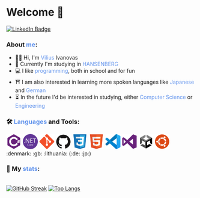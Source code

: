 # Welcome :wave:

<div id="badges">
  <a href="https://www.linkedin.com/in/vilius-ivanovas-52674b212/">
    <img src="https://img.shields.io/badge/LinkedIn-6495ED?style=for-the-badge&logo=linkedin&logoColor=white" alt="LinkedIn Badge"/>
  </a>
<div>

### About <span style="color:#6495ED">me</span>:

- :raising_hand_man: Hi, I'm <span style="color:#6495ED">Vilius</span> Ivanovas
- :school: Currently I'm studying in <span style="color:#6495ED">HANSENBERG</span>
- :computer: I like <span style="color:#6495ED">programming</span>, both in school and for fun
- :shinto_shrine: I am also interested in learning more spoken languages like <span style="color:#6495ED">Japanese</span> and <span style="color:#6495ED">German</span>
- :hourglass_flowing_sand: In the future I'd be interested in studying, either <span style="color:#6495ED">Computer Science</span> or <span style="color:#6495ED">Engineering</span>

### :hammer_and_wrench: **<span style="color:#6495ED">Languages</span>** and **Tools**:

<div>
  <img src="https://github.com/devicons/devicon/blob/master/icons/csharp/csharp-plain.svg" title="csharp" alt="CSharp" width="40"/>
  <img src="https://github.com/devicons/devicon/blob/master/icons/dotnetcore/dotnetcore-original.svg" title="dotnet core" alt="dot-net core" width="40"/>
  <img src="https://github.com/devicons/devicon/blob/master/icons/git/git-plain.svg" title="git" **alt="Git" width="40"/>
  <img src="https://github.com/devicons/devicon/blob/master/icons/github/github-original.svg" title="github" alt="GitHub" width="40"/>
  <img src="https://github.com/devicons/devicon/blob/master/icons/css3/css3-original.svg" title="css" alt="CSS3" width="40"/>
  <img src="https://github.com/devicons/devicon/blob/master/icons/html5/html5-original.svg" title="html5" alt="HTML5" width="40"/>
  <img src="https://github.com/devicons/devicon/blob/master/icons/vscode/vscode-original.svg" title="vscode" alt="VSCode" width="40"/>
  <img src="https://github.com/devicons/devicon/blob/master/icons/visualstudio/visualstudio-plain.svg" title="vscode studio" alt="VSCode Studio" width="40"/>
  <img src="https://github.com/devicons/devicon/blob/master/icons/unity/unity-original.svg" title="unity" alt="Unity" width="40"/>
  <img src="https://github.com/devicons/devicon/blob/master/icons/ubuntu/ubuntu-plain.svg" title="ubuntu" alt="Ubuntu" width="40"/>
</div> 
:denmark: :gb: :lithuania: (:de: :jp:)

### :seedling: My **<span style="color:#6495ED">stats</span>**:
<br> [![GitHub Streak](http://github-readme-streak-stats.herokuapp.com?user=viliusivanovas&theme=dark&hide_border=true&stroke=6495ED&ring=6495ED&sideLabels=6495ED&currStreakLabel=6495ED&fire=ffffff)](https://github.com/ViliusIvanovas?tab=repositories)
[![Top Langs](https://github-readme-stats.vercel.app/api/top-langs/?username=ViliusIvanovas&layout=compact&theme=github_dark&hide_border=true&title_color=6495ED&langs_count=6)](https://github.com/ViliusIvanovas?tab=repositories) <br>